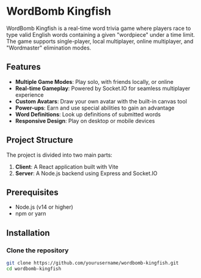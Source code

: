 # WordBomb Kingfish

WordBomb Kingfish is a real-time word trivia game where players race to type valid English words containing a given "wordpiece" under a time limit. The game supports single-player, local multiplayer, online multiplayer, and "Wordmaster" elimination modes.

## Features

- **Multiple Game Modes**: Play solo, with friends locally, or online
- **Real-time Gameplay**: Powered by Socket.IO for seamless multiplayer experience
- **Custom Avatars**: Draw your own avatar with the built-in canvas tool
- **Power-ups**: Earn and use special abilities to gain an advantage
- **Word Definitions**: Look up definitions of submitted words
- **Responsive Design**: Play on desktop or mobile devices

## Project Structure

The project is divided into two main parts:

1. **Client**: A React application built with Vite
2. **Server**: A Node.js backend using Express and Socket.IO

## Prerequisites

- Node.js (v14 or higher)
- npm or yarn

## Installation

### Clone the repository

```bash
git clone https://github.com/yourusername/wordbomb-kingfish.git
cd wordbomb-kingfish